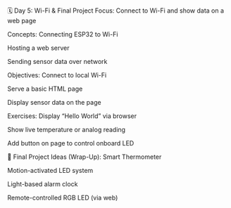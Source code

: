 🗓️ Day 5: Wi-Fi & Final Project
Focus: Connect to Wi-Fi and show data on a web page

Concepts:
Connecting ESP32 to Wi-Fi

Hosting a web server

Sending sensor data over network

Objectives:
Connect to local Wi-Fi

Serve a basic HTML page

Display sensor data on the page

Exercises:
Display “Hello World” via browser

Show live temperature or analog reading

Add button on page to control onboard LED

🌟 Final Project Ideas (Wrap-Up):
Smart Thermometer

Motion-activated LED system

Light-based alarm clock

Remote-controlled RGB LED (via web)
